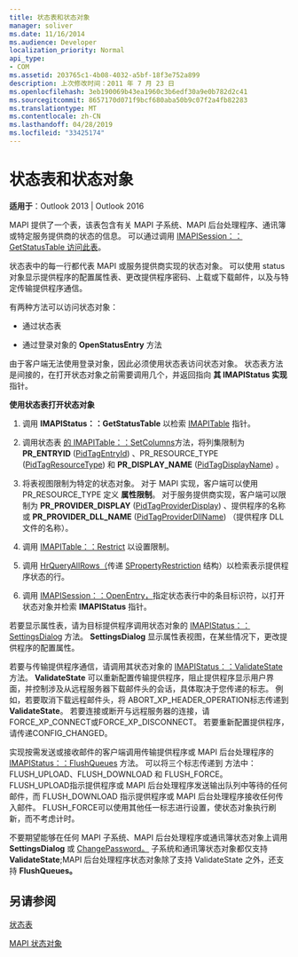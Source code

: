 ```yaml
---
title: 状态表和状态对象
manager: soliver
ms.date: 11/16/2014
ms.audience: Developer
localization_priority: Normal
api_type:
- COM
ms.assetid: 203765c1-4b08-4032-a5bf-18f3e752a899
description: 上次修改时间：2011 年 7 月 23 日
ms.openlocfilehash: 3eb190069b43ea1960c3b6edf30a9e0b782d2c41
ms.sourcegitcommit: 8657170d071f9bcf680aba50b9c07f2a4fb82283
ms.translationtype: MT
ms.contentlocale: zh-CN
ms.lasthandoff: 04/28/2019
ms.locfileid: "33425174"
---
```

# <a name="status-table-and-status-objects"></a>状态表和状态对象

  
  
**适用于**：Outlook 2013 | Outlook 2016 
  
MAPI 提供了一个表，该表包含有关 MAPI 子系统、MAPI 后台处理程序、通讯簿或特定服务提供商的状态的信息。 可以通过调用 [IMAPISession：：GetStatusTable 访问此表](imapisession-getstatustable.md)。
  
状态表中的每一行都代表 MAPI 或服务提供商实现的状态对象。 可以使用 status 对象显示提供程序的配置属性表、更改提供程序密码、上载或下载邮件，以及与特定传输提供程序通信。 
  
有两种方法可以访问状态对象：
  
- 通过状态表
    
- 通过登录对象的 **OpenStatusEntry** 方法 
    
由于客户端无法使用登录对象，因此必须使用状态表访问状态对象。 状态表方法是间接的，在打开状态对象之前需要调用几个，并返回指向 **其 IMAPIStatus 实现** 指针。 
  
 **使用状态表打开状态对象**
  
1. 调用 **IMAPIStatus：：GetStatusTable** 以检索 [IMAPITable](imapitableiunknown.md) 指针。 
    
2. 调用状态表 [的 IMAPITable：：SetColumns](imapitable-setcolumns.md)方法，将列集限制为 **PR_ENTRYID** ([PidTagEntryId](pidtagentryid-canonical-property.md)) 、PR_RESOURCE_TYPE ([PidTagResourceType](pidtagresourcetype-canonical-property.md)) 和 **PR_DISPLAY_NAME** ([PidTagDisplayName](pidtagdisplayname-canonical-property.md)) 。 
    
3. 将表视图限制为特定的状态对象。 对于 MAPI 实现，客户端可以使用 PR_RESOURCE_TYPE 定义 **属性限制**。 对于服务提供商实现，客户端可以限制为 **PR_PROVIDER_DISPLAY** ([PidTagProviderDisplay](pidtagproviderdisplay-canonical-property.md)) 、提供程序的名称或 **PR_PROVIDER_DLL_NAME** ([PidTagProviderDllName](pidtagproviderdllname-canonical-property.md)) （提供程序 DLL 文件的名称）。
    
4. 调用 [IMAPITable：：Restrict](imapitable-restrict.md) 以设置限制。 
    
5. 调用 [HrQueryAllRows（](hrqueryallrows.md)传递 [SPropertyRestriction](spropertyrestriction.md) 结构）以检索表示提供程序状态的行。 
    
6. 调用 [IMAPISession：：OpenEntry，](imapisession-openentry.md)指定状态表行中的条目标识符，以打开状态对象并检索 **IMAPIStatus** 指针。 
    
若要显示属性表，请为目标提供程序调用状态对象的 [IMAPIStatus：：SettingsDialog](imapistatus-settingsdialog.md) 方法。 **SettingsDialog** 显示属性表视图，在某些情况下，更改提供程序的配置属性。 
  
若要与传输提供程序通信，请调用其状态对象的 [IMAPIStatus：：ValidateState](imapistatus-validatestate.md) 方法。 **ValidateState** 可以重新配置传输提供程序，阻止提供程序显示用户界面，并控制涉及从远程服务器下载邮件头的会话，具体取决于您传递的标志。 例如，若要取消下载远程邮件头，将 ABORT_XP_HEADER_OPERATION标志传递到 **ValidateState**。 若要连接或断开与远程服务器的连接，请FORCE_XP_CONNECT或FORCE_XP_DISCONNECT。 若要重新配置提供程序，请传递CONFIG_CHANGED。 
  
实现按需发送或接收邮件的客户端调用传输提供程序或 MAPI 后台处理程序的 [IMAPIStatus：：FlushQueues](imapistatus-flushqueues.md) 方法。 可以将三个标志传递到 方法中：FLUSH_UPLOAD、FLUSH_DOWNLOAD 和 FLUSH_FORCE。 FLUSH_UPLOAD指示提供程序或 MAPI 后台处理程序发送输出队列中等待的任何邮件，而 FLUSH_DOWNLOAD 指示提供程序或 MAPI 后台处理程序接收任何传入邮件。 FLUSH_FORCE可以使用其他任一标志进行设置，使状态对象执行刷新，而不考虑计时。 
  
不要期望能够在任何 MAPI 子系统、MAPI 后台处理程序或通讯簿状态对象上调用 **SettingsDialog** 或 [ChangePassword。](imapistatus-changepassword.md) 子系统和通讯簿状态对象都仅支持 **ValidateState**;MAPI 后台处理程序状态对象除了支持 ValidateState 之外，还支持 **FlushQueues。** 
  
## <a name="see-also"></a>另请参阅



[状态表](status-tables.md)
  
[MAPI 状态对象](mapi-status-objects.md)

